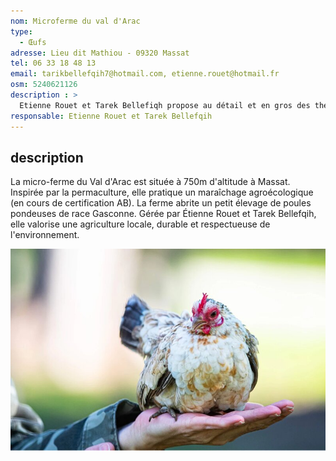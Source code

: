 ```yaml
---
nom: Microferme du val d'Arac
type: 
  - Œufs
adresse: Lieu dit Mathiou - 09320 Massat
tel: 06 33 18 48 13
email: tarikbellefqih7@hotmail.com, etienne.rouet@hotmail.fr
osm: 5240621126
description : >
  Etienne Rouet et Tarek Bellefiqh propose au détail et en gros des thés d'exception provenant de Massat, du Biros ou du Népal. Thé sombre, noir, rouge, bleu, vert et blanc - il y en a pour toutes les envies. 
responsable: Etienne Rouet et Tarek Bellefqih
---
```


## description

La micro-ferme du Val d'Arac est située à 750m d'altitude à Massat. Inspirée par la permaculture, elle pratique un maraîchage agroécologique (en cours de certification AB). La ferme abrite un petit élevage de poules pondeuses de race Gasconne. Gérée par Étienne Rouet et Tarek Bellefqih, elle valorise une agriculture locale, durable et respectueuse de l'environnement.

![Microferme du val d'Arac](./media/micro-ferme-val-d-arac.jpg)
